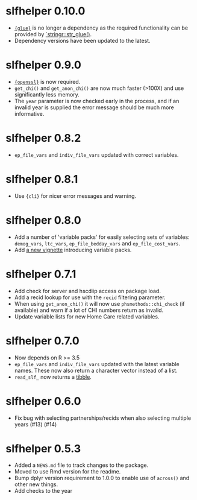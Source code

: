 # slfhelper 0.10.0

* [`{glue}`](https://glue.tidyverse.org/) is no longer a dependency as the required functionality can be provided by [`stringr::str_glue()](https://stringr.tidyverse.org/reference/str_glue.html).
* Dependency versions have been updated to the latest.

# slfhelper 0.9.0

* [`{openssl}`](https://cran.r-project.org/web/packages/openssl/index.html) is now required.
* `get_chi()` and `get_anon_chi()` are now much faster (>100X) and use significantly less memory.
* The `year` parameter is now checked early in the process, and if an invalid year is supplied the error message should be much more informative.

# slfhelper 0.8.2

* `ep_file_vars` and `indiv_file_vars` updated with correct variables. 

# slfhelper 0.8.1

* Use `{cli}` for nicer error messages and warning.

# slfhelper 0.8.0

* Add a number of 'variable packs' for easily selecting sets of variables: `demog_vars`, `ltc_vars`,  `ep_file_bedday_vars` and `ep_file_cost_vars`.
* Add [a new vignette](https://public-health-scotland.github.io/slfhelper/articles/variable-packs.html) introducing variable packs.

# slfhelper 0.7.1

* Add check for server and hscdiip access on package load.
* Add a recid lookup for use with the `recid` filtering parameter.
* When using `get_anon_chi()` it will now use `phsmethods::chi_check` (if available) and warn if a lot of CHI numbers return as invalid.
* Update variable lists for new Home Care related variables.

# slfhelper 0.7.0

* Now depends on R >= 3.5
* `ep_file_vars` and `indiv_file_vars` updated with the latest variable names. These now also return a character vector instead of a list.
* `read_slf_` now returns a [tibble](https://tibble.tidyverse.org/). 

# slfhelper 0.6.0

* Fix bug with selecting partnerships/recids when also selecting multiple years (#13) (#14)

# slfhelper 0.5.3

* Added a `NEWS.md` file to track changes to the package.
* Moved to use Rmd version for the readme.
* Bump dplyr version requirement to 1.0.0 to enable use of `across()` and other new things.
* Add checks to the year
